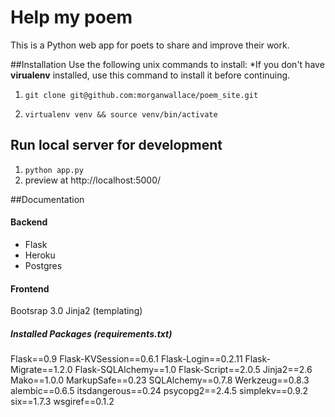 # Help my poem

This is a Python web app for poets to share and improve their work.

##Installation
Use the following unix commands to install:
*If you don't have **virualenv** installed, use this command to install it before continuing.

1. ``git clone git@github.com:morganwallace/poem_site.git``

2.  ``virtualenv venv && source venv/bin/activate``

## Run local server for development
1. ``python app.py``
2. preview at http://localhost:5000/



##Documentation

#### Backend
* Flask
* Heroku
* Postgres

#### Frontend
Bootsrap 3.0
Jinja2 (templating)


##### Installed Packages (requirements.txt)
Flask==0.9
Flask-KVSession==0.6.1
Flask-Login==0.2.11
Flask-Migrate==1.2.0
Flask-SQLAlchemy==1.0
Flask-Script==2.0.5
Jinja2==2.6
Mako==1.0.0
MarkupSafe==0.23
SQLAlchemy==0.7.8
Werkzeug==0.8.3
alembic==0.6.5
itsdangerous==0.24
psycopg2==2.4.5
simplekv==0.9.2
six==1.7.3
wsgiref==0.1.2
